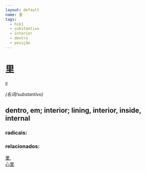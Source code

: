 ```yaml
--- 
layout: default
name: 里 
tags: 
  - hsk1
  - substantivo
  - interior
  - dentro
  - posição
--- 
```

# 里 
lǐ  
 
*(名词/substantivo)*  
## dentro, em; interior; lining, interior, inside, internal 
### radicais: 
### relacionados: 
[里,](/zhengshidu/hsk1/里,)  
[心里](/zhengshidu/outras/心里)  

